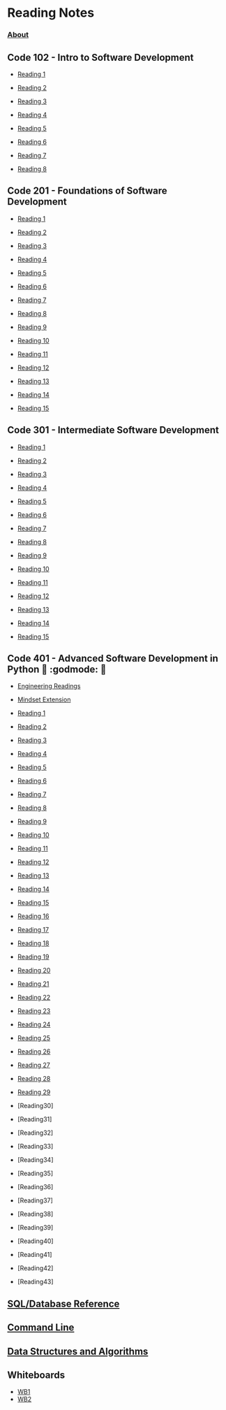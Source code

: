# Reading Notes

### [About](mindset.md)



## Code 102 - Intro to Software Development

- [Reading 1](102/Class1ReadingNotes.md)

- [Reading 2](102/Class2ReadingNotes.md)

- [Reading 3](102/Class3ReadingNotes.md)

- [Reading 4](102/Class4ReadingNotes.md)

- [Reading 5](102/Class5ReadingNotes.md)

- [Reading 6](102/Class6ReadingNotes.md)

- [Reading 7](102/Class7ReadingNotes.md)

- [Reading 8](102/Class8ReadingNotes.md)

## Code 201 - Foundations of Software Development

- [Reading 1](201/Class1.md)

- [Reading 2](201/Class2.md)

- [Reading 3](201/Class3.md)

- [Reading 4](201/Class4.md)

- [Reading 5](201/Class5.md)

- [Reading 6](201/Class6.md)

- [Reading 7](201/Class7.md)

- [Reading 8](201/Class8.md)

- [Reading 9](201/Class9.md)

- [Reading 10](201/Class10.md)

- [Reading 11](201/Class11.md)

- [Reading 12](201/Class12.md)

- [Reading 13](201/Class13.md)

- [Reading 14](201/Class14.md)

- [Reading 15](201/Class15.md)

## Code 301 - Intermediate Software Development

- [Reading 1](301/ReadingNotes1.md)

- [Reading 2](301/ReadingNotes2.md)

- [Reading 3](301/ReadingNotes3.md)

- [Reading 4](301/ReadingNotes4.md)

- [Reading 5](301/ReadingNotes5.md)

- [Reading 6](301/ReadingNotes6.md)

- [Reading 7](301/ReadingNotes7.md)

- [Reading 8](301/ReadingNotes8.md)

- [Reading 9](301/ReadingNotes9.md)

- [Reading 10](301/ReadingNotes10.md)

- [Reading 11](301/ReadingNotes11.md)

- [Reading 12](301/ReadingNotes12.md)

- [Reading 13](301/ReadingNotes13.md)

- [Reading 14](301/ReadingNotes14.md)

- [Reading 15](301/ReadingNotes15.md)




## Code 401 - Advanced Software Development in Python :snake: :godmode: :snake:

- [Engineering Readings](401/EngineeringReadings.md)

- [Mindset Extension](401/Mindset.md) 

- [Reading 1](401/ReadingNotes1.md)

- [Reading 2](401/ReadingNotes2.md)

- [Reading 3](401/ReadingNotes3.md)

- [Reading 4](401/ReadingNotes4.md)

- [Reading 5](401/ReadingNotes5.md)

- [Reading 6](401/ReadingNotes6.md)

- [Reading 7](401/ReadingNotes7.md)

- [Reading 8](401/ReadingNotes8.md)

- [Reading 9](401/ReadingNotes9.md)

- [Reading 10](401/ReadingNotes10.md)

- [Reading 11](401/ReadingNotes11.md)

- [Reading 12](401/ReadingNotes12.md)

- [Reading 13](401/ReadingNotes13.md)

- [Reading 14](401/ReadingNotes14.md)

- [Reading 15](401/ReadingNotes15.md)

- [Reading 16](401/ReadingNotes16.md)

- [Reading 17](401/ReadingNotes17.md)

- [Reading 18](401/ReadingNotes18.md)

- [Reading 19](401/ReadingNotes19.md)

- [Reading 20](401/ReadingNotes20.md)

- [Reading 21](401/ReadingNotes21.md)

- [Reading 22](401/ReadingNotes22.md)

- [Reading 23](401/ReadingNotes23.md)

- [Reading 24](401/ReadingNotes24.md)

- [Reading 25](401/ReadingNotes25.md)

- [Reading 26](401/ReadingNotes26.md)

- [Reading 27](401/ReadingNotes27.md)

- [Reading 28](401/ReadingNotes28.md)

- [Reading 29](401/ReadingNotes29.md)

- [Reading30]

- [Reading31]

- [Reading32]

- [Reading33]

- [Reading34]

- [Reading35]

- [Reading36]

- [Reading37]

- [Reading38]

- [Reading39]

- [Reading40]

- [Reading41]

- [Reading42]

- [Reading43]

## [SQL/Database Reference](SQL/Databases.md)

 
## [Command Line](401/Bash.md)


## [Data Structures and Algorithms](401/DSA.md)

## Whiteboards
- [WB1](Whiteboards/WB1.md)
- [WB2](Whiteboards/WB2.md)